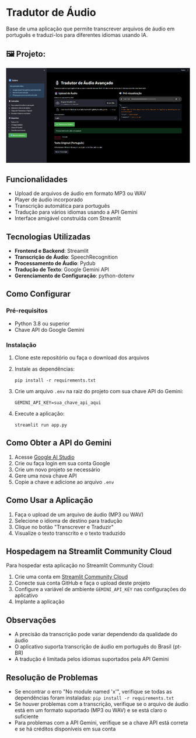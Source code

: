 # Tradutor de Áudio

Base de uma aplicação que permite transcrever arquivos de áudio em português e traduzi-los para diferentes idiomas usando IA.

## 🖼️ Projeto:
![Pagina Inicial](./assets/image.png)

## Funcionalidades

- Upload de arquivos de áudio em formato MP3 ou WAV
- Player de áudio incorporado
- Transcrição automática para português
- Tradução para vários idiomas usando a API Gemini
- Interface amigável construída com Streamlit

## Tecnologias Utilizadas

- **Frontend e Backend**: Streamlit
- **Transcrição de Áudio**: SpeechRecognition
- **Processamento de Áudio**: Pydub
- **Tradução de Texto**: Google Gemini API
- **Gerenciamento de Configuração**: python-dotenv

## Como Configurar

### Pré-requisitos

- Python 3.8 ou superior
- Chave API do Google Gemini

### Instalação

1. Clone este repositório ou faça o download dos arquivos

2. Instale as dependências:
   ```
   pip install -r requirements.txt
   ```

3. Crie um arquivo `.env` na raiz do projeto com sua chave API do Gemini:
   ```
   GEMINI_API_KEY=sua_chave_api_aqui
   ```

4. Execute a aplicação:
   ```
   streamlit run app.py
   ```

## Como Obter a API do Gemini

1. Acesse [Google AI Studio](https://makersuite.google.com/app/apikey)
2. Crie ou faça login em sua conta Google
3. Crie um novo projeto se necessário
4. Gere uma nova chave API
5. Copie a chave e adicione ao arquivo `.env`

## Como Usar a Aplicação

1. Faça o upload de um arquivo de áudio (MP3 ou WAV)
2. Selecione o idioma de destino para tradução
3. Clique no botão "Transcrever e Traduzir"
4. Visualize o texto transcrito e o texto traduzido

## Hospedagem na Streamlit Community Cloud

Para hospedar esta aplicação no Streamlit Community Cloud:

1. Crie uma conta em [Streamlit Community Cloud](https://streamlit.io/cloud)
2. Conecte sua conta GitHub e faça o upload deste projeto
3. Configure a variável de ambiente `GEMINI_API_KEY` nas configurações do aplicativo
4. Implante a aplicação

## Observações

- A precisão da transcrição pode variar dependendo da qualidade do áudio
- O aplicativo suporta transcrição de áudio em português do Brasil (pt-BR)
- A tradução é limitada pelos idiomas suportados pela API Gemini

## Resolução de Problemas

- Se encontrar o erro "No module named 'x'", verifique se todas as dependências foram instaladas: `pip install -r requirements.txt`
- Se houver problemas com a transcrição, verifique se o arquivo de áudio está em um formato suportado (MP3 ou WAV) e se está claro o suficiente
- Para problemas com a API Gemini, verifique se a chave API está correta e se há créditos disponíveis em sua conta